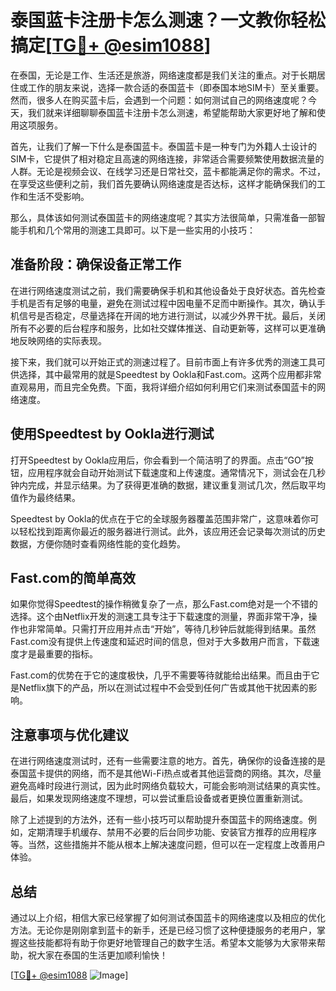 # 泰国蓝卡注册卡怎么测速？一文教你轻松搞定[[TG💪+ @esim1088](https://t.me/s/esim1088)]

在泰国，无论是工作、生活还是旅游，网络速度都是我们关注的重点。对于长期居住或工作的朋友来说，选择一款合适的泰国蓝卡（即泰国本地SIM卡）至关重要。然而，很多人在购买蓝卡后，会遇到一个问题：如何测试自己的网络速度呢？今天，我们就来详细聊聊泰国蓝卡注册卡怎么测速，希望能帮助大家更好地了解和使用这项服务。

首先，让我们了解一下什么是泰国蓝卡。泰国蓝卡是一种专门为外籍人士设计的SIM卡，它提供了相对稳定且高速的网络连接，非常适合需要频繁使用数据流量的人群。无论是视频会议、在线学习还是日常社交，蓝卡都能满足你的需求。不过，在享受这些便利之前，我们首先要确认网络速度是否达标，这样才能确保我们的工作和生活不受影响。

那么，具体该如何测试泰国蓝卡的网络速度呢？其实方法很简单，只需准备一部智能手机和几个常用的测速工具即可。以下是一些实用的小技巧：

## 准备阶段：确保设备正常工作

在进行网络速度测试之前，我们需要确保手机和其他设备处于良好状态。首先检查手机是否有足够的电量，避免在测试过程中因电量不足而中断操作。其次，确认手机信号是否稳定，尽量选择在开阔的地方进行测试，以减少外界干扰。最后，关闭所有不必要的后台程序和服务，比如社交媒体推送、自动更新等，这样可以更准确地反映网络的实际表现。

接下来，我们就可以开始正式的测速过程了。目前市面上有许多优秀的测速工具可供选择，其中最常用的就是Speedtest by Ookla和Fast.com。这两个应用都非常直观易用，而且完全免费。下面，我将详细介绍如何利用它们来测试泰国蓝卡的网络速度。

## 使用Speedtest by Ookla进行测试

打开Speedtest by Ookla应用后，你会看到一个简洁明了的界面。点击“GO”按钮，应用程序就会自动开始测试下载速度和上传速度。通常情况下，测试会在几秒钟内完成，并显示结果。为了获得更准确的数据，建议重复测试几次，然后取平均值作为最终结果。

Speedtest by Ookla的优点在于它的全球服务器覆盖范围非常广，这意味着你可以轻松找到距离你最近的服务器进行测试。此外，该应用还会记录每次测试的历史数据，方便你随时查看网络性能的变化趋势。

## Fast.com的简单高效

如果你觉得Speedtest的操作稍微复杂了一点，那么Fast.com绝对是一个不错的选择。这个由Netflix开发的测速工具专注于下载速度的测量，界面非常干净，操作也非常简单。只需打开应用并点击“开始”，等待几秒钟后就能得到结果。虽然Fast.com没有提供上传速度和延迟时间的信息，但对于大多数用户而言，下载速度才是最重要的指标。

Fast.com的优势在于它的速度极快，几乎不需要等待就能给出结果。而且由于它是Netflix旗下的产品，所以在测试过程中不会受到任何广告或其他干扰因素的影响。

## 注意事项与优化建议

在进行网络速度测试时，还有一些需要注意的地方。首先，确保你的设备连接的是泰国蓝卡提供的网络，而不是其他Wi-Fi热点或者其他运营商的网络。其次，尽量避免高峰时段进行测试，因为此时网络负载较大，可能会影响测试结果的真实性。最后，如果发现网络速度不理想，可以尝试重启设备或者更换位置重新测试。

除了上述提到的方法外，还有一些小技巧可以帮助提升泰国蓝卡的网络速度。例如，定期清理手机缓存、禁用不必要的后台同步功能、安装官方推荐的应用程序等。当然，这些措施并不能从根本上解决速度问题，但可以在一定程度上改善用户体验。

## 总结

通过以上介绍，相信大家已经掌握了如何测试泰国蓝卡的网络速度以及相应的优化方法。无论你是刚刚拿到蓝卡的新手，还是已经习惯了这种便捷服务的老用户，掌握这些技能都将有助于你更好地管理自己的数字生活。希望本文能够为大家带来帮助，祝大家在泰国的生活更加顺利愉快！

[[TG💪+ @esim1088](https://t.me/s/esim1088) ![Image](https://i.postimg.cc/4NQfJmqS/Snipaste-2025-05-13-00-14-12.png)]
